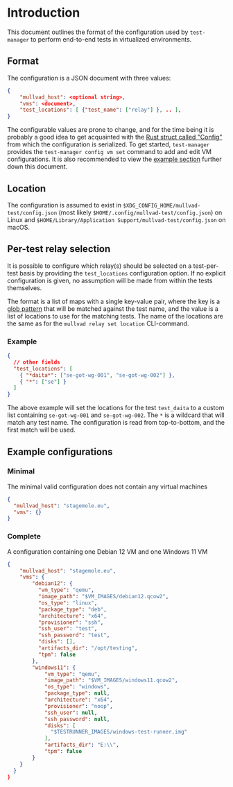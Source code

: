 # Introduction

This document outlines the format of the configuration used by `test-manager` to perform end-to-end tests in virtualized environments.

## Format

The configuration is a JSON document with three values:

```json
{
    "mullvad_host": <optional string>,
    "vms": <document>,
    "test_locations": [ {"test_name": ["relay"] }, .. ],
}
```

The configurable values are prone to change, and for the time being it is probably a good idea to get acquainted with the [Rust struct called "Config"](../src/config.rs) from which the configuration is serialized.
To get started, `test-manager` provides the `test-manager config vm set` command to add and edit VM configurations.
It is also recommended to view the [example section](#Examples) further down this document.

## Location

The configuration is assumed to exist in `$XDG_CONFIG_HOME/mullvad-test/config.json` (most likely `$HOME/.config/mullvad-test/config.json`) on Linux and `$HOME/Library/Application Support/mullvad-test/config.json` on macOS.

## Per-test relay selection

It is possible to configure which relay(s) should be selected on a test-per-test basis by providing the `test_locations`
configuration option. If no explicit configuration is given, no assumption will be made from within the tests themselves.

The format is a list of maps with a single key-value pair, where the key is a [glob pattern](<https://en.wikipedia.org/wiki/Glob_(programming)>)
that will be matched against the test name, and the value is a list of locations to use for the matching tests.
The name of the locations are the same as for the `mullvad relay set location` CLI-command.

### Example

```json
{
  // other fields
  "test_locations": [
    { "*daita*": ["se-got-wg-001", "se-got-wg-002"] },
    { "*": ["se"] }
  ]
}
```

The above example will set the locations for the test `test_daita` to a custom list
containing `se-got-wg-001` and `se-got-wg-002`. The `*` is a wildcard that will match
any test name. The configuration is read from top-to-bottom, and the first match will be used.

## Example configurations

### Minimal

The minimal valid configuration does not contain any virtual machines

```json
{
  "mullvad_host": "stagemole.eu",
  "vms": {}
}
```

### Complete

A configuration containing one Debian 12 VM and one Windows 11 VM

```json
{
    "mullvad_host": "stagemole.eu",
    "vms": {
        "debian12": {
          "vm_type": "qemu",
          "image_path": "$VM_IMAGES/debian12.qcow2",
          "os_type": "linux",
          "package_type": "deb",
          "architecture": "x64",
          "provisioner": "ssh",
          "ssh_user": "test",
          "ssh_password": "test",
          "disks": [],
          "artifacts_dir": "/opt/testing",
          "tpm": false
        },
        "windows11": {
            "vm_type": "qemu",
            "image_path": "$VM_IMAGES/windows11.qcow2",
            "os_type": "windows",
            "package_type": null,
            "architecture": "x64",
            "provisioner": "noop",
            "ssh_user": null,
            "ssh_password": null,
            "disks": [
              "$TESTRUNNER_IMAGES/windows-test-runner.img"
            ],
            "artifacts_dir": "E:\\",
            "tpm": false
        }
    }
  }
}
```

